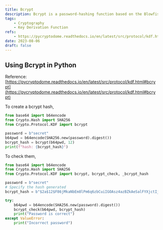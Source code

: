 ```yaml
---
title: Bcrypt
description: Bcrypt is a password-hashing function based on the Blowfish cipher.
tags:
    - Cryptography
    - Key Derivation Function
refs:
	- https://pycryptodome.readthedocs.io/en/latest/src/protocol/kdf.html#bcrypt
date: 2023-08-06
draft: false
---
```


## Using Bcrypt in Python

Reference: [https://pycryptodome.readthedocs.io/en/latest/src/protocol/kdf.html#bcrypt](https://pycryptodome.readthedocs.io/en/latest/src/protocol/kdf.html#bcrypt)

To create a bcrypt hash,

```python
from base64 import b64encode
from Crypto.Hash import SHA256
from Crypto.Protocol.KDF import bcrypt

password = b"secret"
b64pwd = b64encode(SHA256.new(password).digest())
bcrypt_hash = bcrypt(b64pwd, 12)
print(f"hash: {bcrypt_hash}")
```

To check them, 

```python
from base64 import b64encode
from Crypto.Hash import SHA256
from Crypto.Protocol.KDF import bcrypt, bcrypt_check, _bcrypt_hash

password = b"secret"
# Specify the hash generated
bcrypt_hash = b"$2a$12$F86jMkaNbEm8lPm6q6zbCuiIGOAsz4azBZkAeSalFYXjctIjiQG1C"

try:
    b64pwd = b64encode(SHA256.new(password).digest())
    bcrypt_check(b64pwd, bcrypt_hash)
    print("Password is correct")
except ValueError:
    print("Incorrect password")
```
